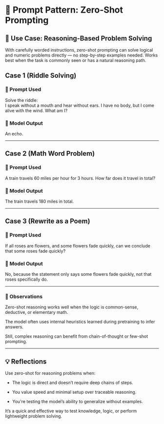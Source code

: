 # 🔁 Prompt Pattern: Zero-Shot Prompting

## 🧪 Use Case: Reasoning-Based Problem Solving

With carefully worded instructions, zero-shot prompting can solve logical and numeric problems directly — no step-by-step examples needed. Works best when the task is commonly seen or has a natural reasoning path.

## Case 1 (Riddle Solving)

### 📝 Prompt Used

Solve the riddle:  
I speak without a mouth and hear without ears. I have no body, but I come alive with the wind. What am I?

### 🤖 Model Output

An echo.

---

## Case 2 (Math Word Problem)

### 📝 Prompt Used

A train travels 60 miles per hour for 3 hours. How far does it travel in total?

### 🤖 Model Output

The train travels 180 miles in total.

---

## Case 3 (Rewrite as a Poem)

### 📝 Prompt Used

If all roses are flowers, and some flowers fade quickly, can we conclude that some roses fade quickly?

### 🤖 Model Output

No, because the statement only says some flowers fade quickly, not that roses specifically do.

---

### 🧠 Observations

Zero-shot reasoning works well when the logic is common-sense, deductive, or elementary math.

The model often uses internal heuristics learned during pretraining to infer answers.

Still, complex reasoning can benefit from chain-of-thought or few-shot prompting.

---

## 💡 Reflections

Use zero-shot for reasoning problems when:

- The logic is direct and doesn’t require deep chains of steps.

- You value speed and minimal setup over traceable reasoning.

- You're testing the model’s ability to generalize without examples.

It’s a quick and effective way to test knowledge, logic, or perform lightweight problem solving.